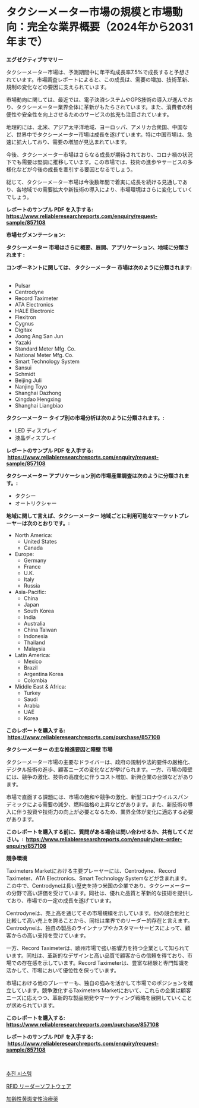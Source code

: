 <p><h1>タクシーメーター市場の規模と市場動向：完全な業界概要（2024年から2031年まで）</h1></p><p><strong>エグゼクティブサマリー</strong></p>
<p><p>タクシーメーター市場は、予測期間中に年平均成長率7.5%で成長すると予想されています。市場調査レポートによると、この成長は、需要の増加、技術革新、規制の変化などの要因に支えられています。</p><p>市場動向に関しては、最近では、電子決済システムやGPS技術の導入が進んでおり、タクシーメーター業界全体に革新がもたらされています。また、消費者の利便性や安全性を向上させるためのサービスの拡充も注目されています。</p><p>地理的には、北米、アジア太平洋地域、ヨーロッパ、アメリカ合衆国、中国など、世界中でタクシーメーター市場は成長を遂げています。特に中国市場は、急速に拡大しており、需要の増加が見込まれています。</p><p>今後、タクシーメーター市場はさらなる成長が期待されており、コロナ禍の状況下でも需要は堅調に推移しています。この市場では、技術の進歩やサービスの多様化などが今後の成長を牽引する要因となるでしょう。</p><p>総じて、タクシーメーター市場は今後数年間で着実に成長を続ける見通しであり、各地域での需要拡大や新技術の導入により、市場環境はさらに変化していくでしょう。</p></p>
<p><strong>レポートのサンプル PDF を入手する: <a href="https://www.reliableresearchreports.com/enquiry/request-sample/857108">https://www.reliableresearchreports.com/enquiry/request-sample/857108</a></strong></p>
<p><strong>市場セグメンテーション:</strong></p>
<p><strong> タクシーメーター 市場はさらに概要、展開、アプリケーション、地域に分類されます :</strong></p>
<p><strong>コンポーネントに関しては、 タクシーメーター 市場は次のように分類されます: &nbsp;</strong></p>
<p><ul><li>Pulsar</li><li>Centrodyne</li><li>Record Taximeter</li><li>ATA Electronics</li><li>HALE Electronic</li><li>Flexitron</li><li>Cygnus</li><li>Digitax</li><li>Joong Ang San Jun</li><li>Yazaki</li><li>Standard Meter Mfg. Co.</li><li>National Meter Mfg. Co.</li><li>Smart Technology System</li><li>Sansui</li><li>Schmidt</li><li>Beijing Juli</li><li>Nanjing Toyo</li><li>Shanghai Dazhong</li><li>Qingdao Hengxing</li><li>Shanghai Liangbiao</li></ul></p>
<p><strong> タクシーメーター タイプ別の市場分析は次のように分類されます。:</strong></p>
<p><ul><li>LED ディスプレイ</li><li>液晶ディスプレイ</li></ul></p>
<p><strong>レポートのサンプル PDF を入手する: &nbsp;<a href="https://www.reliableresearchreports.com/enquiry/request-sample/857108">https://www.reliableresearchreports.com/enquiry/request-sample/857108</a></strong></p>
<p><strong> タクシーメーター アプリケーション別の市場産業調査は次のように分類されます。:</strong></p>
<p><ul><li>タクシー</li><li>オートリクシャー</li></ul></p>
<p><strong>地域に関して言えば、タクシーメーター 地域ごとに利用可能なマーケットプレーヤーは次のとおりです。:</strong></p>
<p><ul>
    <li>
        North America:
        <ul>
            <li>United States</li>
            <li>Canada</li>
        </ul>
    </li>
    <li>
        Europe:
        <ul>
            <li>Germany</li>
            <li>France</li>
            <li>U.K.</li>
            <li>Italy</li>
            <li>Russia</li>
        </ul>
    </li>
    <li>
        Asia-Pacific:
        <ul>
            <li>China</li>
            <li>Japan</li>
            <li>South Korea</li>
            <li>India</li>
            <li>Australia</li>
            <li>China Taiwan</li>
            <li>Indonesia</li>
            <li>Thailand</li>
            <li>Malaysia</li>
        </ul>
    </li>
    <li>
        Latin America:
        <ul>
            <li>Mexico</li>
            <li>Brazil</li>
            <li>Argentina Korea</li>
            <li>Colombia</li>
        </ul>
    </li>
    <li>
        Middle East & Africa:
        <ul>
            <li>Turkey</li>
            <li>Saudi</li>
            <li>Arabia</li>
            <li>UAE</li>
            <li>Korea</li>
        </ul>
    </li>
    </ul></p>
<p><strong>このレポートを購入する: &nbsp;<a href="https://www.reliableresearchreports.com/purchase/857108">https://www.reliableresearchreports.com/purchase/857108</a></strong></p>
<p><strong>タクシーメーター の主な推進要因と障壁 市場</strong></p>
<p><p>タクシーメーター市場の主要なドライバーは、政府の規制や法的要件の厳格化、デジタル技術の進歩、顧客ニーズの変化などが挙げられます。一方、市場の障壁には、競争の激化、技術の高度化に伴うコスト増加、新興企業の台頭などがあります。</p><p>市場で直面する課題には、市場の飽和や競争の激化、新型コロナウイルスパンデミックによる需要の減少、燃料価格の上昇などがあります。また、新技術の導入に伴う投資や技術力の向上が必要となるため、業界全体が変化に適応する必要があります。</p></p>
<p><strong>このレポートを購入する前に、質問がある場合は問い合わせるか、共有してください。:&nbsp; <a href="https://www.reliableresearchreports.com/enquiry/pre-order-enquiry/857108">https://www.reliableresearchreports.com/enquiry/pre-order-enquiry/857108</a></strong></p>
<p><strong>競争環境</strong></p>
<p><p>Taximeters Marketにおける主要プレーヤーには、Centrodyne、Record Taximeter、ATA Electronics、Smart Technology Systemなどが含まれます。この中で、Centrodyneは長い歴史を持つ米国の企業であり、タクシーメーターの分野で高い評価を受けています。同社は、優れた品質と革新的な技術を提供しており、市場での一定の成長を遂げています。</p><p>Centrodyneは、売上高を通じてその市場規模を示しています。他の競合他社と比較して高い売上を誇ることから、同社は業界でのリーダー的存在と言えます。Centrodyneは、独自の製品のラインナップやカスタマーサービスによって、顧客からの高い支持を受けています。</p><p>一方、Record Taximeterは、欧州市場で強い影響力を持つ企業として知られています。同社は、革新的なデザインと高い品質で顧客からの信頼を得ており、市場での存在感を示しています。Record Taximeterは、豊富な経験と専門知識を活かして、市場において優位性を保っています。</p><p>市場における他のプレーヤーも、独自の強みを活かして市場でのポジションを確立しています。競争激化するTaximeters Marketにおいて、これらの企業は顧客ニーズに応えつつ、革新的な製品開発やマーケティング戦略を展開していくことが求められています。</p></p>
<p><strong>このレポートを購入する: &nbsp; <a href="https://www.reliableresearchreports.com/purchase/857108">https://www.reliableresearchreports.com/purchase/857108</a></strong></p>
<p><strong>レポートのサンプル PDF を入手する: &nbsp;<a href="https://www.reliableresearchreports.com/enquiry/request-sample/857108">https://www.reliableresearchreports.com/enquiry/request-sample/857108</a></strong><strong></strong></p>
<p>&nbsp;</p>
<p><p><a href="https://medium.com/@joananitzsche/%EC%B6%94%EC%A7%84-%EC%8B%9C%EC%8A%A4%ED%85%9C-%EC%8B%9C%EC%9E%A5-%EC%A1%B0%EC%82%AC-%EB%B3%B4%EA%B3%A0%EC%84%9C-%EA%B7%B8-%EC%97%AD%EC%82%AC-%EB%B0%8F-2024%EB%85%84%EB%B6%80%ED%84%B0-2031%EB%85%84%EA%B9%8C%EC%A7%80%EC%9D%98-%EC%98%88%EC%B8%A1-d2f905192814">추진 시스템</a></p><p><a href="https://medium.com/@brycenboyer2023/rfid%E3%83%AA%E3%83%BC%E3%83%80%E3%83%BC%E3%82%BD%E3%83%95%E3%83%88%E3%82%A6%E3%82%A7%E3%82%A2%E5%B8%82%E5%A0%B4%E3%81%AE%E8%A6%8F%E6%A8%A1%E3%81%AF-%E4%B8%96%E7%95%8C%E3%81%AE%E6%A5%AD%E7%95%8C%E3%81%A7%E6%9C%80%E9%81%A9%E3%81%AA%E3%83%9E%E3%83%BC%E3%82%B1%E3%83%86%E3%82%A3%E3%83%B3%E3%82%B0%E3%83%81%E3%83%A3%E3%83%8D%E3%83%AB%E3%82%92%E6%98%8E%E3%82%89%E3%81%8B%E3%81%AB%E3%81%97%E3%81%BE%E3%81%99-ca7b45fa32b6">RFID リーダーソフトウェア</a></p><p><a href="https://medium.com/@joshdavis1926/%E5%8A%A0%E9%BD%A2%E9%BB%84%E6%96%91%E5%A4%89%E6%80%A7%E8%96%AC%E5%B8%82%E5%A0%B4%E3%82%A4%E3%83%B3%E3%82%B5%E3%82%A4%E3%83%88-%E5%B8%82%E5%A0%B4%E5%8B%95%E5%90%91-%E6%88%90%E9%95%B7-2024%E5%B9%B4%E3%81%8B%E3%82%892031%E5%B9%B4%E3%81%BE%E3%81%A7%E3%81%AE%E4%BA%88%E6%B8%AC-b5f22ee02184">加齢性黄斑変性治療薬</a></p></p>